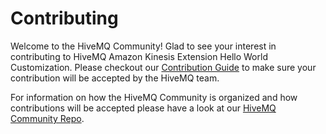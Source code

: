 # Contributing

Welcome to the HiveMQ Community!
Glad to see your interest in contributing to HiveMQ Amazon Kinesis Extension Hello World Customization.
Please checkout our [Contribution Guide](https://github.com/hivemq/hivemq-community/blob/master/CONTRIBUTING.adoc) to
make sure your contribution will be accepted by the HiveMQ team.

For information on how the HiveMQ Community is organized and how contributions will be accepted please have a look at
our [HiveMQ Community Repo](https://github.com/hivemq/hivemq-community).
